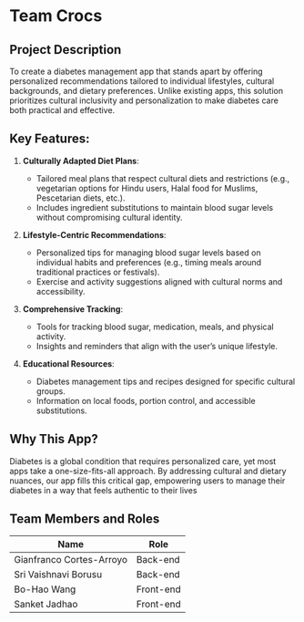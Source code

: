 # Team Crocs

## Project Description

To create a diabetes management app that stands apart by offering personalized recommendations tailored to individual lifestyles, cultural backgrounds, and dietary preferences. Unlike existing apps, this solution prioritizes cultural inclusivity and personalization to make diabetes care both practical and effective.

## Key Features:

1. **Culturally Adapted Diet Plans**:

   - Tailored meal plans that respect cultural diets and restrictions (e.g., vegetarian options for Hindu users, Halal food for Muslims, Pescetarian diets, etc.).
   - Includes ingredient substitutions to maintain blood sugar levels without compromising cultural identity.

2. **Lifestyle-Centric Recommendations**:

   - Personalized tips for managing blood sugar levels based on individual habits and preferences (e.g., timing meals around traditional practices or festivals).
   - Exercise and activity suggestions aligned with cultural norms and accessibility.

3. **Comprehensive Tracking**:

   - Tools for tracking blood sugar, medication, meals, and physical activity.
   - Insights and reminders that align with the user’s unique lifestyle.

4. **Educational Resources**:
   - Diabetes management tips and recipes designed for specific cultural groups.
   - Information on local foods, portion control, and accessible substitutions.

## Why This App?

Diabetes is a global condition that requires personalized care, yet most apps take a one-size-fits-all approach. By addressing cultural and dietary nuances, our app fills this critical gap, empowering users to manage their diabetes in a way that feels authentic to their lives

## Team Members and Roles

| Name                     | Role      |
| ------------------------ | --------- |
| Gianfranco Cortes-Arroyo | Back-end  |
| Sri Vaishnavi Borusu     | Back-end  |
| Bo-Hao Wang              | Front-end |
| Sanket Jadhao            | Front-end |
